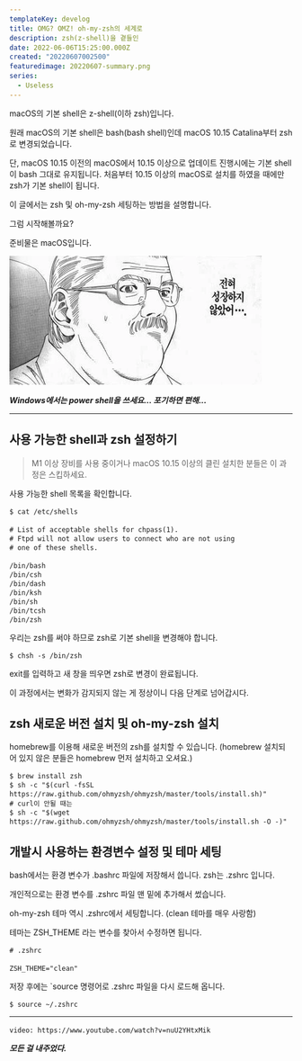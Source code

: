 ```yaml
---
templateKey: develog
title: OMG? OMZ! oh-my-zsh의 세계로
description: zsh(z-shell)을 곁들인
date: 2022-06-06T15:25:00.000Z
created: "20220607002500"
featuredimage: 20220607-summary.png
series:
  - Useless
---
```

macOS의 기본 shell은 z-shell(이하 zsh)입니다.

원래 macOS의 기본 shell은 bash(bash shell)인데 macOS 10.15 Catalina부터 zsh로 변경되었습니다.

단, macOS 10.15 이전의 macOS에서 10.15 이상으로 업데이트 진행시에는 기본 shell이 bash 그대로 유지됩니다. 처음부터 10.15 이상의 macOS로 설치를 하였을 때에만 zsh가 기본 shell이 됩니다.

이 글에서는 zsh 및 oh-my-zsh 세팅하는 방법을 설명합니다.

그럼 시작해볼까요?

준비물은 macOS입니다.

![](20220607-pogi.webp)

***Windows에서는 power shell을 쓰세요... 포기하면 편해...***

- - -

## 사용 가능한 shell과 zsh 설정하기

> M1 이상 장비를 사용 중이거나 macOS 10.15 이상의 클린 설치한 분들은 이 과정은 스킵하세요.

사용 가능한 shell 목록을 확인합니다.

```shell
$ cat /etc/shells

# List of acceptable shells for chpass(1).
# Ftpd will not allow users to connect who are not using
# one of these shells.

/bin/bash
/bin/csh
/bin/dash
/bin/ksh
/bin/sh
/bin/tcsh
/bin/zsh
```

우리는 zsh를 써야 하므로 zsh로 기본 shell을 변경해야 합니다.

```shell
$ chsh -s /bin/zsh
```

exit를 입력하고 새 창을 띄우면 zsh로 변경이 완료됩니다.

이 과정에서는 변화가 감지되지 않는 게 정상이니 다음 단계로 넘어갑시다.

## zsh 새로운 버전 설치 및 oh-my-zsh 설치

homebrew를 이용해 새로운 버전의 zsh를 설치할 수 있습니다. (homebrew 설치되어 있지 않은 분들은 homebrew 먼저 설치하고 오셔요.)

```shell
$ brew install zsh
$ sh -c "$(curl -fsSL https://raw.github.com/ohmyzsh/ohmyzsh/master/tools/install.sh)"
# curl이 안될 때는
$ sh -c "$(wget https://raw.github.com/ohmyzsh/ohmyzsh/master/tools/install.sh -O -)"
```

## 개발시 사용하는 환경변수 설정 및 테마 세팅

bash에서는 환경 변수가 .bashrc 파일에 저장해서 씁니다. zsh는 .zshrc 입니다.

개인적으로는 환경 변수를 .zshrc 파일 맨 밑에 추가해서 썼습니다.

oh-my-zsh 테마 역시 .zshrc에서 세팅합니다. (clean 테마를 매우 사랑함)

테마는 ZSH_THEME 라는 변수를 찾아서 수정하면 됩니다.

```shell
# .zshrc

ZSH_THEME="clean"
```

저장 후에는 `source 명령어로 .zshrc 파일을 다시 로드해 옵니다.

```shell
$ source ~/.zshrc
```

- - -

`video: https://www.youtube.com/watch?v=nuU2YHtxMik`

***모든 걸 내주었다.***